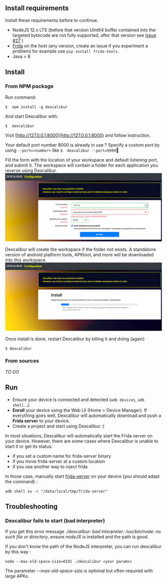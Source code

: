 ## Install requirements

Install these requirements before to continue.

-   NodeJS  12.x LTS (before that version UInt64 buffer contained into the targeted bytecode are not fully supported, after that version see  [Issue #27](https://github.com/FrenchYeti/dexcalibur/issues/27) )
-   [Frida](https://frida.re/) on the host (any version, create an issue if you experiment a problem) for example use `pip install frida-tools`.
-   Java > 8


## Install

### From NPM package

Run command:
```
$  npm install -g dexcalibur
```

And start Dexcalibur with:
```
$  dexcalibur
```
Visit [http://127.0.0.1:8000](http://127.0.0.1:8000) and follow instruction.

Your default port number 8000 is already in use ? Specify a custom port by using `--port=<number>` like `$  dexcalibur --port=9999`


Fill the form with the location of your workspace and default listening port, and submit it. 
The workspace will contain a folder for each application you reverse using Dexcalibur.  
![Install configuration](https://github.com/FrenchYeti/dexcalibur-doc/raw/master/pictures/dxc_installer-step1.png)

Dexcalibur will create the workspace if the folder not exists. A standalone version of android platform tools, APKtool, and more will be downloaded into this workspace.
![Running install](https://github.com/FrenchYeti/dexcalibur-doc/raw/master/pictures/dxc_installer-step2.png)


Once install is done, restart Dexcalibur by killing it and doing (again)
```
$ dexcalibur
``` 

### From sources

*TO DO*


## Run

- Ensure your device is connected and detected (`adb devices`, `adb shell`...).
- **Enroll** your device using the Web UI (Home > Device Manager). If everything goes well, Dexcalibur will automatically download and push a **Frida server** to your device.
- Create a project and start using Dexcalibur :)

In most situations, Dexcalibur will automatically start the Frida server on your device. However, there are some cases where Dexcalibur is unable to start it or get its status:

- if you set a custom name for frida-server binary
- if you move frida-server at a custom location
- if you use another way to inject frida

In those case, manually start [frida-server](https://frida.re/docs/android/) on your device (you should adapt the command) :
```
adb shell su -c "/data/local/tmp/frida-server"
```


## Troubleshooting

### Dexcalibur fails to start (bad interpreter)

If you get this error message *./dexcalibur: bad interpreter: /usr/bin/node: no such file or directory*, ensure *nodeJS* is installed and the path is good.

If you don't know the path of the NodeJS interpreter, you can run dexcalibur by this way :
```
node --max-old-space-size=8192 ./dexcalibur <your params>
```
The parameter *--max-old-space-size* is optional but often required with large APKs.

